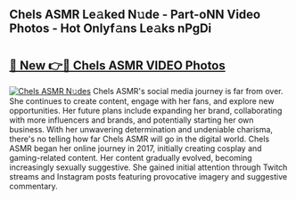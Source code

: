 ## Chels ASMR Le𝚊ked N𝚞de - Part-oNN Video Photos - Hot Onlyf𝚊ns Le𝚊ks nPgDi

# <h2><a href="http://ab8456.deff.icu/?id=Chels+ASMR">🔗 New 👉🔴 Chels ASMR VIDEO Photos</a></h2>

[![Chels ASMR N𝚞des](https://i.imgur.com/rIISA9y.gif)](http://ab8456.deff.icu/?id=Chels+ASMR)
Chels ASMR's social media journey is far from over. She continues to create content, engage with her fans, and explore new opportunities. Her future plans include expanding her brand, collaborating with more influencers and brands, and potentially starting her own business. With her unwavering determination and undeniable charisma, there's no telling how far Chels ASMR will go in the digital world. Chels ASMR began her online journey in 2017, initially creating cosplay and gaming-related content. Her content gradually evolved, becoming increasingly sexually suggestive. She gained initial attention through Twitch streams and Instagram posts featuring provocative imagery and suggestive commentary.
